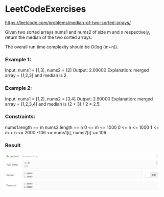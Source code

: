 # LeetCodeExercises

https://leetcode.com/problems/median-of-two-sorted-arrays/

Given two sorted arrays nums1 and nums2 of size m and n respectively, return the median of the two sorted arrays.

The overall run time complexity should be O(log (m+n)).



### Example 1:

Input: nums1 = [1,3], nums2 = [2]
Output: 2.00000
Explanation: merged array = [1,2,3] and median is 2.


### Example 2:

Input: nums1 = [1,2], nums2 = [3,4]
Output: 2.50000
Explanation: merged array = [1,2,3,4] and median is (2 + 3) / 2 = 2.5.


### Constraints:

nums1.length == m
nums2.length == n
0 <= m <= 1000
0 <= n <= 1000
1 <= m + n <= 2000
-106 <= nums1[i], nums2[i] <= 106

### Result

<img src="Result.jpg">